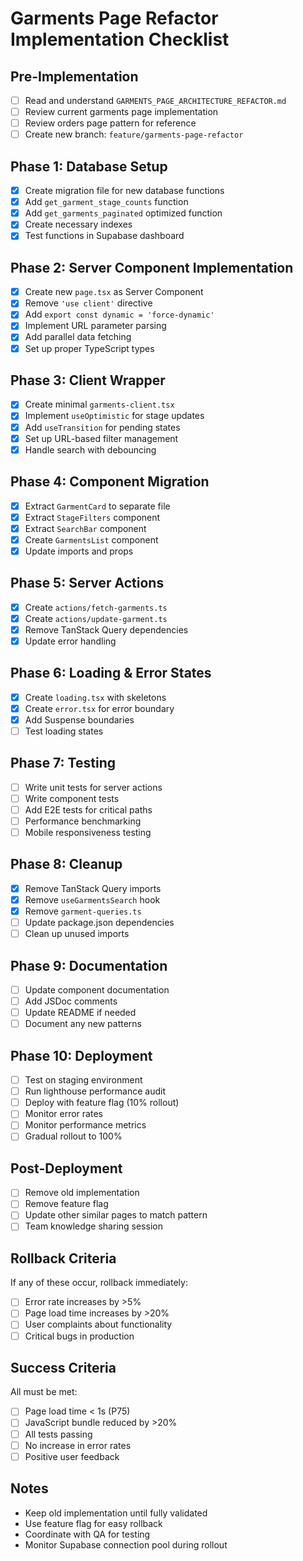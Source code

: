 # Garments Page Refactor Implementation Checklist

## Pre-Implementation

- [ ] Read and understand `GARMENTS_PAGE_ARCHITECTURE_REFACTOR.md`
- [ ] Review current garments page implementation
- [ ] Review orders page pattern for reference
- [ ] Create new branch: `feature/garments-page-refactor`

## Phase 1: Database Setup

- [x] Create migration file for new database functions
- [x] Add `get_garment_stage_counts` function
- [x] Add `get_garments_paginated` optimized function
- [x] Create necessary indexes
- [x] Test functions in Supabase dashboard

## Phase 2: Server Component Implementation

- [x] Create new `page.tsx` as Server Component
- [x] Remove `'use client'` directive
- [x] Add `export const dynamic = 'force-dynamic'`
- [x] Implement URL parameter parsing
- [x] Add parallel data fetching
- [x] Set up proper TypeScript types

## Phase 3: Client Wrapper

- [x] Create minimal `garments-client.tsx`
- [x] Implement `useOptimistic` for stage updates
- [x] Add `useTransition` for pending states
- [x] Set up URL-based filter management
- [x] Handle search with debouncing

## Phase 4: Component Migration

- [x] Extract `GarmentCard` to separate file
- [x] Extract `StageFilters` component
- [x] Extract `SearchBar` component
- [x] Create `GarmentsList` component
- [x] Update imports and props

## Phase 5: Server Actions

- [x] Create `actions/fetch-garments.ts`
- [x] Create `actions/update-garment.ts`
- [x] Remove TanStack Query dependencies
- [x] Update error handling

## Phase 6: Loading & Error States

- [x] Create `loading.tsx` with skeletons
- [x] Create `error.tsx` for error boundary
- [x] Add Suspense boundaries
- [ ] Test loading states

## Phase 7: Testing

- [ ] Write unit tests for server actions
- [ ] Write component tests
- [ ] Add E2E tests for critical paths
- [ ] Performance benchmarking
- [ ] Mobile responsiveness testing

## Phase 8: Cleanup

- [x] Remove TanStack Query imports
- [x] Remove `useGarmentsSearch` hook
- [x] Remove `garment-queries.ts`
- [ ] Update package.json dependencies
- [ ] Clean up unused imports

## Phase 9: Documentation

- [ ] Update component documentation
- [ ] Add JSDoc comments
- [ ] Update README if needed
- [ ] Document any new patterns

## Phase 10: Deployment

- [ ] Test on staging environment
- [ ] Run lighthouse performance audit
- [ ] Deploy with feature flag (10% rollout)
- [ ] Monitor error rates
- [ ] Monitor performance metrics
- [ ] Gradual rollout to 100%

## Post-Deployment

- [ ] Remove old implementation
- [ ] Remove feature flag
- [ ] Update other similar pages to match pattern
- [ ] Team knowledge sharing session

## Rollback Criteria

If any of these occur, rollback immediately:

- [ ] Error rate increases by >5%
- [ ] Page load time increases by >20%
- [ ] User complaints about functionality
- [ ] Critical bugs in production

## Success Criteria

All must be met:

- [ ] Page load time < 1s (P75)
- [ ] JavaScript bundle reduced by >20%
- [ ] All tests passing
- [ ] No increase in error rates
- [ ] Positive user feedback

## Notes

- Keep old implementation until fully validated
- Use feature flag for easy rollback
- Coordinate with QA for testing
- Monitor Supabase connection pool during rollout
